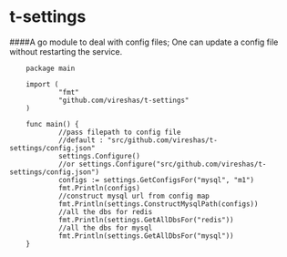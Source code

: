 t-settings
==========

####A go module to deal with config files; One can update a config file without restarting the service.

        package main

        import (
                "fmt"
                "github.com/vireshas/t-settings"
        )

        func main() {
                //pass filepath to config file
                //default : "src/github.com/vireshas/t-settings/config.json"
                settings.Configure()
                //or settings.Configure("src/github.com/vireshas/t-settings/config.json")
                configs := settings.GetConfigsFor("mysql", "m1")
                fmt.Println(configs)
                //construct mysql url from config map
                fmt.Println(settings.ConstructMysqlPath(configs))
                //all the dbs for redis
                fmt.Println(settings.GetAllDbsFor("redis"))
                //all the dbs for mysql
                fmt.Println(settings.GetAllDbsFor("mysql"))
        }
